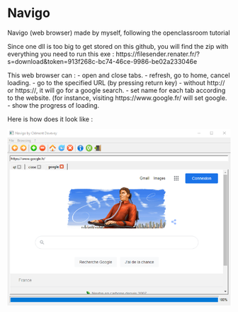 # Navigo
Navigo (web browser) made by myself, following the openclassroom tutorial
<p>Since one dll is too big to get stored on this github, you will find the zip with everything you need to run this exe : https://filesender.renater.fr/?s=download&token=913f268c-bc74-46ce-9986-be02a233046e </p>
This web browser can : 
- open and close tabs.
- refresh, go to home, cancel loading.
- go to the specified URL (by pressing return key)
  - without http:// or https://, it will go for a google search.
- set name for each tab according to the website. (for instance, visiting https://www.google.fr/ will set google.
- show the progress of loading.

Here is how does it look like :

![screenshot](images/screenshot_navigo.png)
